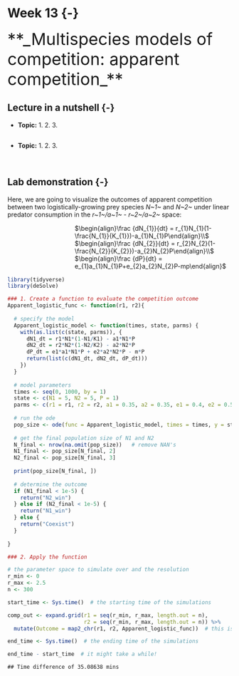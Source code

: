 

# Week 13 {-} 
<div style = "font-size: 28pt"> **_Multispecies models of competition: apparent competition_**</div>

## Lecture in a nutshell {-}

* **Topic:**
    1. 
    2. 
    3. 
    
<div style="height:1px ;"><br></div>

* **Topic:**
    1. 
    2. 
    3.

<div style="height:1px ;"><br></div>    
<br>


## Lab demonstration {-}

Here, we are going to visualize the outcomes of apparent competition between two logistically-growing prey species _N~1~_ and _N~2~_ under linear predator consumption in the _r~1~/a~1~ - r~2~/a~2~_ space:

<div style="margin-left: 30%;">$\begin{align}\frac {dN_{1}}{dt} = r_{1}N_{1}(1-\frac{N_{1}}{K_{1}})-a_{1}N_{1}P\end{align}\\$</div>
<div style="margin-left: 30%;">$\begin{align}\frac {dN_{2}}{dt} = r_{2}N_{2}(1-\frac{N_{2}}{K_{2}})-a_{2}N_{2}P\end{align}\\$</div>
<div style="margin-left: 30%; margin-bottom: 15px;">$\begin{align}\frac {dP}{dt} = e_{1}a_{1}N_{1}P+e_{2}a_{2}N_{2}P-mp\end{align}$</div>


```r
library(tidyverse)
library(deSolve)

### 1. Create a function to evaluate the competition outcome
Apparent_logistic_func <- function(r1, r2){
  
  # specify the model 
  Apparent_logistic_model <- function(times, state, parms) {
    with(as.list(c(state, parms)), {
      dN1_dt = r1*N1*(1-N1/K1) - a1*N1*P
      dN2_dt = r2*N2*(1-N2/K2) - a2*N2*P
      dP_dt = e1*a1*N1*P + e2*a2*N2*P - m*P
      return(list(c(dN1_dt, dN2_dt, dP_dt)))  
    })
  }
  
  # model parameters
  times <- seq(0, 1000, by = 1)
  state <- c(N1 = 5, N2 = 5, P = 1)
  parms <- c(r1 = r1, r2 = r2, a1 = 0.35, a2 = 0.35, e1 = 0.4, e2 = 0.5, m = 0.8, K1 = 15, K2 = 12)
  
  # run the ode
  pop_size <- ode(func = Apparent_logistic_model, times = times, y = state, parms = parms)
  
  # get the final population size of N1 and N2
  N_final <- nrow(na.omit(pop_size))   # remove NAN's
  N1_final <- pop_size[N_final, 2]
  N2_final <- pop_size[N_final, 3]
  
  print(pop_size[N_final, ])
  
  # determine the outcome 
  if (N1_final < 1e-5) {
    return("N2_win")
  } else if (N2_final < 1e-5) {
    return("N1_win")
  } else {
    return("Coexist")
  }
  
}

### 2. Apply the function

# the parameter space to simulate over and the resolution
r_min <- 0
r_max <- 2.5
n <- 300

start_time <- Sys.time()  # the starting time of the simulations

comp_out <- expand.grid(r1 = seq(r_min, r_max, length.out = n),
                        r2 = seq(r_min, r_max, length.out = n)) %>%
  mutate(Outcome = map2_chr(r1, r2, Apparent_logistic_func))  # this is where the simulations actually take place!

end_time <- Sys.time()  # the ending time of the simulations
```


```r
end_time - start_time  # it might take a while!
```

```
## Time difference of 35.08638 mins
```



